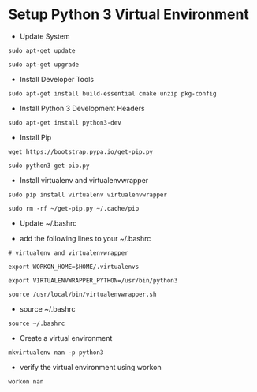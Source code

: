 # Setup Python 3 Virtual Environment

- Update System
<pre><code>sudo apt-get update</code></pre>
<pre><code>sudo apt-get upgrade</code></pre>

- Install Developer Tools
<pre><code>sudo apt-get install build-essential cmake unzip pkg-config</code></pre>

- Install Python 3 Development Headers
<pre><code>sudo apt-get install python3-dev</code></pre>

- Install Pip
<pre><code>wget https://bootstrap.pypa.io/get-pip.py</code></pre>
<pre><code>sudo python3 get-pip.py</code></pre>

- Install virtualenv and virtualenvwrapper
<pre><code>sudo pip install virtualenv virtualenvwrapper</code></pre>
<pre><code>sudo rm -rf ~/get-pip.py ~/.cache/pip</code></pre>

- Update ~/.bashrc 

- add the following lines to your ~/.bashrc 
<pre><code># virtualenv and virtualenvwrapper</code></pre>
<pre><code>export WORKON_HOME=$HOME/.virtualenvs</code></pre>
<pre><code>export VIRTUALENVWRAPPER_PYTHON=/usr/bin/python3</code></pre>
<pre><code>source /usr/local/bin/virtualenvwrapper.sh</code></pre>

- source ~/.bashrc
<pre><code>source ~/.bashrc</code></pre>

- Create a virtual environment
<pre><code>mkvirtualenv nan -p python3</code></pre>

- verify the virtual environment using workon
<pre><code>workon nan</code></pre>
